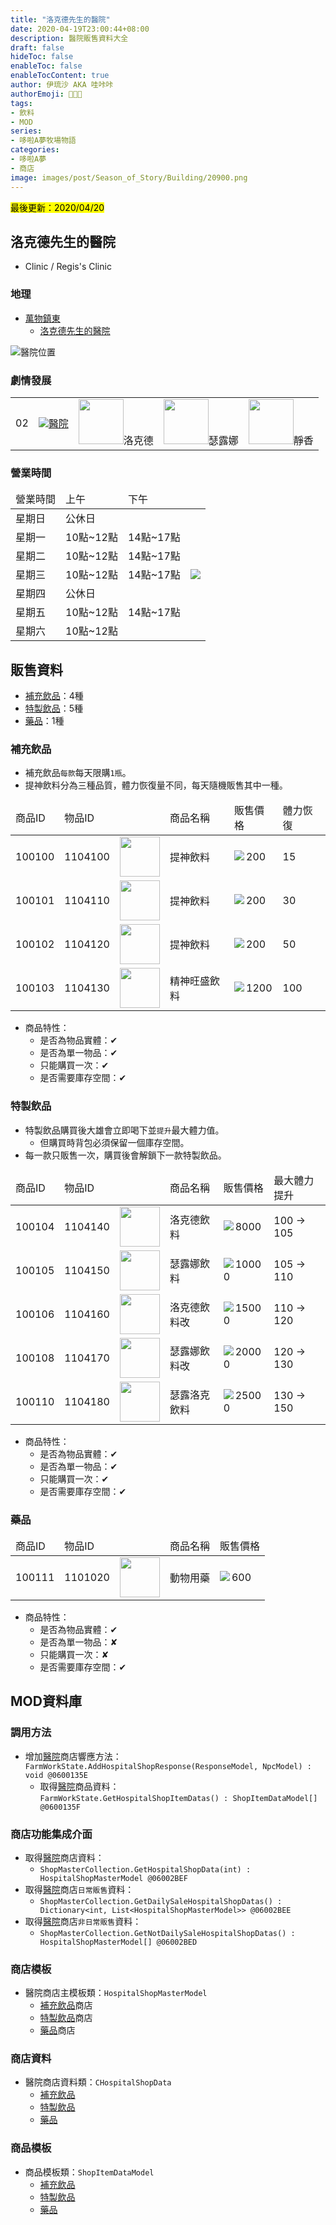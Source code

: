 ```yaml
---
title: "洛克德先生的醫院"
date: 2020-04-19T23:00:44+08:00
description: 醫院販售資料大全
draft: false
hideToc: false
enableToc: false
enableTocContent: true
author: 伊琉沙 AKA 哇咔咔
authorEmoji: 👩🏿‍🚀
tags: 
- 飲料
- MOD
series:
- 哆啦A夢牧場物語
categories:
- 哆啦A夢
- 商店
image: images/post/Season_of_Story/Building/20900.png
---
```

<mark>最後更新：2020/04/20</mark>

## 洛克德先生的醫院
+ Clinic / Regis's Clinic

### 地理
+ [萬物鎮東](../doraemon-story-map-11300-east-natura)
    + [洛克德先生的醫院](../doraemon-story-map-11300-east-natura/#洛克德先生的醫院)

![醫院位置](/images/post/Season_of_Story/Map/20900.png)

### 劇情發展
<table>
    <tr>
        <td>02</td>
        <td align="center"><a href="../doraemon-story-02"><img src= "/images/post/Season_of_Story/Sprite/icon_201140060.png">醫院</a></td>
        <td align="center"><img width="72px" src= "/images/post/Season_of_Story/Sprite/icon_201041210.png">洛克德</td>
        <td align="center"><img width="72px" src= "/images/post/Season_of_Story/Sprite/icon_201041220.png">瑟露娜</td>
        <td align="center"><img width="72px" src= "/images/post/Season_of_Story/Sprite/icon_201041020.png">靜香</td>
    </tr>
</table>

### 營業時間
<table>
    <thead>
        <tr>
            <td>營業時間</td>
            <td>上午</td>
            <td>下午</td>
            <td></td>
        </tr>
    </thead>
    <tbody>
        <tr>
            <td>星期日</td>
            <td colspan="2">公休日</td>
            <td rowspan="10"><img src= "/images/post/Season_of_Story/Scene/20900-opening-time.png"></td>
        </tr>
        <tr>
            <td>星期一</td>
            <td>10點~12點</td>
            <td>14點~17點</td>
        </tr>
        <tr>
            <td>星期二</td>
            <td>10點~12點</td>
            <td>14點~17點</td>
        </tr>
        <tr>
            <td>星期三</td>
            <td>10點~12點</td>
            <td>14點~17點</td>
        </tr>        
        <tr>
            <td>星期四</td>
            <td colspan="2">公休日</td>
        </tr>
        <tr>
            <td>星期五</td>
            <td>10點~12點</td>
            <td>14點~17點</td>
        </tr>
        <tr>
            <td>星期六</td>
            <td>10點~12點</td>
            <td></td>
        </tr>
     </tbody>
</table>

## 販售資料
+ [補充飲品](../doraemon-story-shop-20900-regis-clinic/#補充飲品)：4種
+ [特製飲品](../doraemon-story-shop-20900-regis-clinic/#特製飲品)：5種
+ [藥品](../doraemon-story-shop-20900-regis-clinic/#藥品)：1種

### 補充飲品
+ 補充飲品`每款`每天限購`1瓶`。
+ 提神飲料分為三種品質，體力恢復量不同，每天隨機販售其中一種。

<table>
    <thead>
        <tr>
            <td>商品ID</td>
            <td>物品ID</td>
            <td></td>
            <td>商品名稱</td>
            <td>販售價格</td>
            <td>體力恢復</td>
        </tr>
    </thead>
    <tbody>
        <tr>
            <td>100100</td>
            <td>1104100</td>
            <td><img width= "64px" src= "/images/post/Season_of_Story/Sprite/icon_1104100.png"></td>
            <td>提神飲料</td>
            <td><img align="left" src= "/images/post/Season_of_Story/Sprite/Icon_Money_01.png">200</td>
            <td>15</td>
        </tr>
        <tr>
            <td>100101</td>
            <td>1104110</td>
            <td><img width= "64px" src= "/images/post/Season_of_Story/Sprite/icon_1104110.png"></td>
            <td>提神飲料</td>
            <td><img align="left" src= "/images/post/Season_of_Story/Sprite/Icon_Money_01.png">200</td>
            <td>30</td>
        </tr>
        <tr>
            <td>100102</td>
            <td>1104120</td>
            <td><img width= "64px" src= "/images/post/Season_of_Story/Sprite/icon_1104120.png"></td>
            <td>提神飲料</td>
            <td><img align="left" src= "/images/post/Season_of_Story/Sprite/Icon_Money_01.png">200</td>
            <td>50</td>
        </tr>
        <tr>
            <td>100103</td>
            <td>1104130</td>
            <td><img width= "64px" src= "/images/post/Season_of_Story/Sprite/icon_1104130.png"></td>
            <td>精神旺盛飲料</td>
            <td><img align="left" src= "/images/post/Season_of_Story/Sprite/Icon_Money_01.png">1200</td>
            <td>100</td>
        </tr>
    </tbody>
</table>

+ 商品特性：
    + 是否為物品實體：✔
    + 是否為單一物品：✔
    + 只能購買一次：✔
    + 是否需要庫存空間：✔

### 特製飲品
+ 特製飲品購買後大雄會立即喝下並`提升`最大體力值。
    + 但購買時背包必須保留一個庫存空間。
+ 每一款只販售一次，購買後會解鎖下一款特製飲品。

<table>
    <thead>
        <tr>
            <td>商品ID</td>
            <td>物品ID</td>
            <td></td>
            <td>商品名稱</td>
            <td>販售價格</td>
            <td>最大體力提升</td>
        </tr>
    </thead>
    <tbody>
        <tr>
            <td>100104</td>
            <td>1104140</td>
            <td><img width= "64px" src= "/images/post/Season_of_Story/Sprite/icon_1104140.png"></td>
            <td>洛克德飲料</td>
            <td><img align="left" src= "/images/post/Season_of_Story/Sprite/Icon_Money_01.png">8000</td>
            <td>100 → 105</td>
        </tr>
        <tr>
            <td>100105</td>
            <td>1104150</td>
            <td><img width= "64px" src= "/images/post/Season_of_Story/Sprite/icon_1104150.png"></td>
            <td>瑟露娜飲料</td>
            <td><img align="left" src= "/images/post/Season_of_Story/Sprite/Icon_Money_01.png">10000</td>
            <td>105 → 110</td>
        </tr>
        <tr>
            <td>100106</td>
            <td>1104160</td>
            <td><img width= "64px" src= "/images/post/Season_of_Story/Sprite/icon_1104160.png"></td>
            <td>洛克德飲料改</td>
            <td><img align="left" src= "/images/post/Season_of_Story/Sprite/Icon_Money_01.png">15000</td>
            <td>110 → 120</td>
        </tr>
        <tr>
            <td>100108</td>
            <td>1104170</td>
            <td><img width= "64px" src= "/images/post/Season_of_Story/Sprite/icon_1104170.png"></td>
            <td>瑟露娜飲料改</td>
            <td><img align="left" src= "/images/post/Season_of_Story/Sprite/Icon_Money_01.png">20000</td>
            <td>120 → 130</td>
        </tr>
        <tr>
            <td>100110</td>
            <td>1104180</td>
            <td><img width= "64px" src= "/images/post/Season_of_Story/Sprite/icon_1104180.png"></td>
            <td>瑟露洛克飲料</td>
            <td><img align="left" src= "/images/post/Season_of_Story/Sprite/Icon_Money_01.png">25000</td>
            <td>130 → 150</td>
        </tr>
    </tbody>
</table>

+ 商品特性：
    + 是否為物品實體：✔
    + 是否為單一物品：✔
    + 只能購買一次：✔
    + 是否需要庫存空間：✔

### 藥品
<table>
    <thead>
        <tr>
            <td>商品ID</td>
            <td>物品ID</td>
            <td></td>
            <td>商品名稱</td>
            <td>販售價格</td>
        </tr>
    </thead>
    <tbody>
        <tr>
            <td>100111</td>
            <td>1101020</td>
            <td><img width= "64px" src= "/images/post/Season_of_Story/Sprite/icon_1101020.png"></td>
            <td>動物用藥</td>
            <td><img align="left" src= "/images/post/Season_of_Story/Sprite/Icon_Money_01.png">600</td>
        </tr>
    </tbody>
</table>

+ 商品特性：
    + 是否為物品實體：✔
    + 是否為單一物品：✘
    + 只能購買一次：✘
    + 是否需要庫存空間：✔

## MOD資料庫
### 調用方法
+ 增加[醫院](../doraemon-story-shop-20900-regis-clinic)商店響應方法：<br>`FarmWorkState.AddHospitalShopResponse(ResponseModel, NpcModel) : void @0600135E`
    + 取得[醫院](../doraemon-story-shop-20900-regis-clinic/#販售資料)商品資料：<br>`FarmWorkState.GetHospitalShopItemDatas() : ShopItemDataModel[] @0600135F`

### 商店功能集成介面
+ 取得[醫院](../doraemon-story-shop-20900-regis-clinic/#販售資料)商店資料：<br>
    + `ShopMasterCollection.GetHospitalShopData(int) : HospitalShopMasterModel @06002BEF`
+ 取得[醫院](../doraemon-story-shop-20900-regis-clinic/#販售資料)商店`日常販售`資料：<br>
    + `ShopMasterCollection.GetDailySaleHospitalShopDatas() : Dictionary<int, List<HospitalShopMasterModel>> @06002BEE`
+ 取得[醫院](../doraemon-story-shop-20900-regis-clinic/#販售資料)商店`非日常販售`資料：<br>
    + `ShopMasterCollection.GetNotDailySaleHospitalShopDatas() : HospitalShopMasterModel[] @06002BED`

### 商店模板
+ 醫院商店主模板類：`HospitalShopMasterModel`
    + [補充飲品](../doraemon-story-shop-20900-regis-clinic/#補充飲品)商店
    + [特製飲品](../doraemon-story-shop-20900-regis-clinic/#特製飲品)商店
    + [藥品](../doraemon-story-shop-20900-regis-clinic/#藥品)商店

### 商店資料
+ 醫院商店資料類：`CHospitalShopData`
    + [補充飲品](../doraemon-story-shop-20900-regis-clinic/#補充飲品)
    + [特製飲品](../doraemon-story-shop-20900-regis-clinic/#特製飲品)
    + [藥品](../doraemon-story-shop-20900-regis-clinic/#藥品)

### 商品模板
+ 商品模板類：`ShopItemDataModel`
    + [補充飲品](../doraemon-story-shop-20900-regis-clinic/#補充飲品)
    + [特製飲品](../doraemon-story-shop-20900-regis-clinic/#特製飲品)
    + [藥品](../doraemon-story-shop-20900-regis-clinic/#藥品)